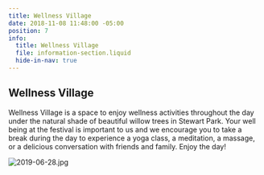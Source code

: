 ```yaml
---
title: Wellness Village
date: 2018-11-08 11:48:00 -05:00
position: 7
info:
  title: Wellness Village
  file: information-section.liquid
  hide-in-nav: true
---
```


## Wellness Village

Wellness Village is a space to enjoy wellness activities throughout the day under the natural shade of beautiful willow trees in Stewart Park. Your well being at the festival is important to us and we encourage you to take a break during the day to experience a yoga class, a meditation, a massage, or a delicious conversation with friends and family. Enjoy the day!

![2019-06-28.jpg](/uploads/2019-06-28.jpg)